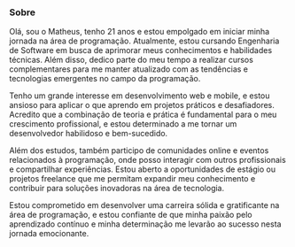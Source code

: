 ### Sobre 

Olá, sou o Matheus, tenho 21 anos e estou empolgado em iniciar minha jornada na área de programação. Atualmente, estou cursando Engenharia de Software em busca de aprimorar meus conhecimentos e habilidades técnicas. Além disso, dedico parte do meu tempo a realizar cursos complementares para me manter atualizado com as tendências e tecnologias emergentes no campo da programação.

Tenho um grande interesse em desenvolvimento web e mobile, e estou ansioso para aplicar o que aprendo em projetos práticos e desafiadores. Acredito que a combinação de teoria e prática é fundamental para o meu crescimento profissional, e estou determinado a me tornar um desenvolvedor habilidoso e bem-sucedido.

Além dos estudos, também participo de comunidades online e eventos relacionados à programação, onde posso interagir com outros profissionais e compartilhar experiências. Estou aberto a oportunidades de estágio ou projetos freelance que me permitam expandir meu conhecimento e contribuir para soluções inovadoras na área de tecnologia.

Estou comprometido em desenvolver uma carreira sólida e gratificante na área de programação, e estou confiante de que minha paixão pelo aprendizado contínuo e minha determinação me levarão ao sucesso nesta jornada emocionante.

